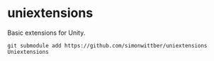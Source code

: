 # uniextensions
Basic extensions for Unity.

```git submodule add https://github.com/simonwittber/uniextensions Uniextensions```

